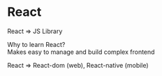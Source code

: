 # React

React => JS Library

Why to learn React?\
Makes easy to manage and build complex frontend

React => React-dom (web), React-native (mobile)